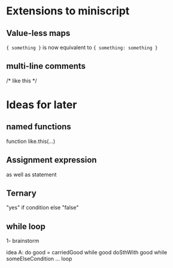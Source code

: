 # Extensions to miniscript

## Value-less maps
`{ something }` is now equivalent to `{ something: something }`

## multi-line comments
/*
like
this
*/

# Ideas for later

## named functions
function like.this(...)

## Assignment expression
as well as statement

## Ternary
"yes" if condition else "false"

## while loop
1- brainstorm

idea A:
do
	good = carriedGood
while good
	doSthWith good
while someElseCondition
	...
loop